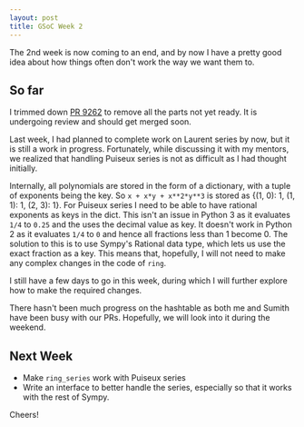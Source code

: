 ```yaml
---
layout: post
title: GSoC Week 2
---
```


The 2nd week is now coming to an end, and by now I have a pretty good idea
about how things often don't work the way we want them to.

## So far

I trimmed down [PR 9262](https://github.com/sympy/sympy/pull/9262) to remove all
the parts not yet ready. It is undergoing review and should get merged soon.

Last week, I had planned to complete work on Laurent series by now, but it is still a work
in progress. Fortunately, while discussing it with my mentors, we realized that
handling Puiseux series is not as difficult as I had thought initially. 

Internally, all polynomials are stored in the form of a dictionary, with a tuple
of exponents being the key. So `x + x*y + x**2*y**3` is stored as
{(1, 0): 1, (1, 1): 1, (2, 3): 1}. For Puiseux series I need to be able to have
rational exponents as keys in the dict. This isn't an issue in Python 3 as it
evaluates `1/4` to `0.25` and the uses the decimal value as key. It doesn't work
in Python 2 as it evaluates `1/4` to `0` and hence all fractions less than 1
become 0. The solution to this is to use Sympy's Rational data type, which lets
us use the exact fraction as a key. This means that, hopefully, I will not need
to make any complex changes in the code of `ring`.

I still have a few days to go in this week, during which I will further explore
how to make the required changes.

There hasn't been much progress on the hashtable as both me and Sumith have been
busy with our PRs. Hopefully, we will look into it during the weekend.

## Next Week

* Make `ring_series` work with Puiseux series
* Write an interface to better handle the series, especially so that it
works with the rest of Sympy.

Cheers!
